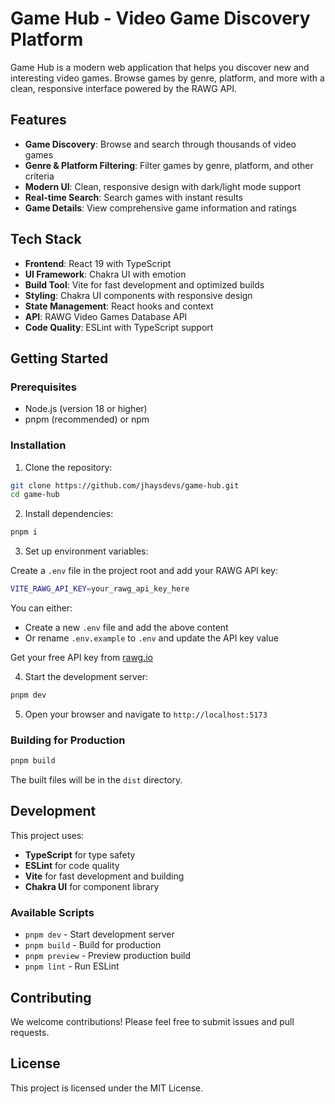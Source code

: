 # Game Hub - Video Game Discovery Platform

Game Hub is a modern web application that helps you discover new and interesting video games. Browse games by genre, platform, and more with a clean, responsive interface powered by the RAWG API.

## Features

- **Game Discovery**: Browse and search through thousands of video games
- **Genre & Platform Filtering**: Filter games by genre, platform, and other criteria
- **Modern UI**: Clean, responsive design with dark/light mode support
- **Real-time Search**: Search games with instant results
- **Game Details**: View comprehensive game information and ratings

## Tech Stack

- **Frontend**: React 19 with TypeScript
- **UI Framework**: Chakra UI with emotion
- **Build Tool**: Vite for fast development and optimized builds
- **Styling**: Chakra UI components with responsive design
- **State Management**: React hooks and context
- **API**: RAWG Video Games Database API
- **Code Quality**: ESLint with TypeScript support

## Getting Started

### Prerequisites

- Node.js (version 18 or higher)
- pnpm (recommended) or npm

### Installation

1. Clone the repository:

```bash
git clone https://github.com/jhaysdevs/game-hub.git
cd game-hub
```

2. Install dependencies:

```bash
pnpm i
```

3. Set up environment variables:

Create a `.env` file in the project root and add your RAWG API key:

```bash
VITE_RAWG_API_KEY=your_rawg_api_key_here
```

You can either:

- Create a new `.env` file and add the above content
- Or rename `.env.example` to `.env` and update the API key value

Get your free API key from [rawg.io](https://rawg.io/apidocs)

4. Start the development server:

```bash
pnpm dev
```

5. Open your browser and navigate to `http://localhost:5173`

### Building for Production

```bash
pnpm build
```

The built files will be in the `dist` directory.

## Development

This project uses:

- **TypeScript** for type safety
- **ESLint** for code quality
- **Vite** for fast development and building
- **Chakra UI** for component library

### Available Scripts

- `pnpm dev` - Start development server
- `pnpm build` - Build for production
- `pnpm preview` - Preview production build
- `pnpm lint` - Run ESLint

## Contributing

We welcome contributions! Please feel free to submit issues and pull requests.

## License

This project is licensed under the MIT License.

